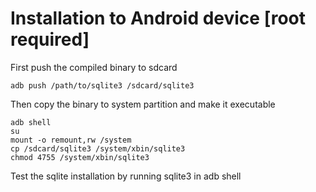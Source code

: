# Installation to Android device [root required]

First push the compiled binary to sdcard

	adb push /path/to/sqlite3 /sdcard/sqlite3
    
Then copy the binary to system partition and make it executable
	
    adb shell
    su
    mount -o remount,rw /system
    cp /sdcard/sqlite3 /system/xbin/sqlite3
    chmod 4755 /system/xbin/sqlite3
    
Test the sqlite installation by running sqlite3 in adb shell

